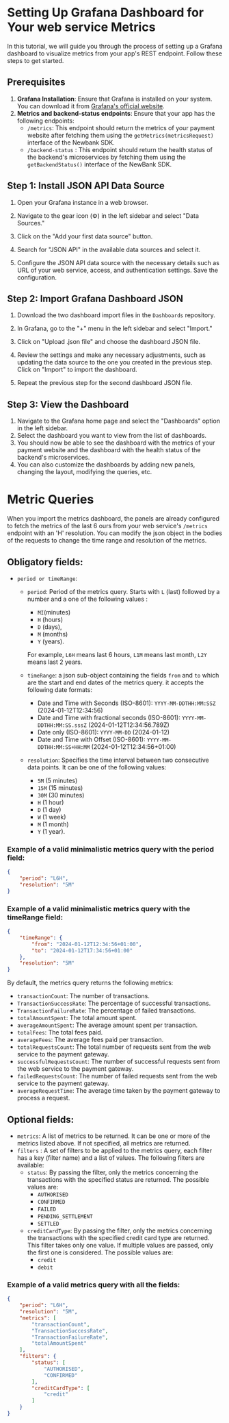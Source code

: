 # Setting Up Grafana Dashboard for Your web service Metrics

In this tutorial, we will guide you through the process of setting up a Grafana dashboard to visualize metrics from your app's REST endpoint. Follow these steps to get started.

## Prerequisites

1. **Grafana Installation**: Ensure that Grafana is installed on your system. You can download it from [Grafana's official website](https://grafana.com/get).
2. **Metrics and backend-status endpoints**: Ensure that your app has the following endpoints:
   - `/metrics`: This endpoint should return the metrics of your payment website after fetching them using the `getMetrics(metricsRequest)` interface of the Newbank SDK.
   - `/backend-status` : This endpoint should return the health status of the backend's microservices by fetching them using the `getBackendStatus()` interface of the NewBank SDK.

## Step 1: Install JSON API Data Source

1. Open your Grafana instance in a web browser.

2. Navigate to the gear icon (⚙️) in the left sidebar and select "Data Sources."

3. Click on the "Add your first data source" button.

4. Search for "JSON API" in the available data sources and select it.

5. Configure the JSON API data source with the necessary details such as URL of your web service, access, and authentication settings. Save the configuration.

## Step 2: Import Grafana Dashboard JSON

1. Download the two dashboard import files in the `Dashboards` repository.

2. In Grafana, go to the "+" menu in the left sidebar and select "Import."

3. Click on "Upload .json file" and choose the dashboard JSON file.

4. Review the settings and make any necessary adjustments, such as updating the data source to the one you created in the previous step. Click on "Import" to import the dashboard.

5. Repeat the previous step for the second dashboard JSON file.

## Step 3: View the Dashboard

1. Navigate to the Grafana home page and select the "Dashboards" option in the left sidebar.
2. Select the dashboard you want to view from the list of dashboards.
3. You should now be able to see the dashboard with the metrics of your payment website and the dashboard with the health status of the backend's microservices.
4. You can also customize the dashboards by adding new panels, changing the layout, modifying the queries, etc.

# Metric Queries

When you import the metrics dashboard, the panels are already configured to fetch the metrics of the last 6 ours from your web service's `/metrics` endpoint with an 'H' resolution. You can modify the json object in the bodies of the requests to change the time range and resolution of the metrics.

## Obligatory fields:
- `period or timeRange`:
   - `period`: Period of the metrics query. Starts with `L` (last) followed by a number and a one of the following values :
      - `MI`(minutes)
      - `H` (hours)
      - `D` (days),
      - `M` (months)
      - `Y` (years).

     For example, `L6H` means last 6 hours, `L1M` means last month, `L2Y` means last 2 years.

   - `timeRange`: a json sub-object containing the fields `from` and `to` which are the start and end dates of the metrics query. it accepts the following date formats:
      - Date and Time with Seconds (ISO-8601): `YYYY-MM-DDTHH:MM:SSZ` (2024-01-12T12:34:56)
      - Date and Time with fractional seconds (ISO-8601): `YYYY-MM-DDTHH:MM:SS.sssZ` (2024-01-12T12:34:56.789Z)
      - Date only (ISO-8601): `YYYY-MM-DD` (2024-01-12)
      - Date and Time with Offset (ISO-8601): `YYYY-MM-DDTHH:MM:SS+HH:MM` (2024-01-12T12:34:56+01:00)
   - `resolution`: Specifies the time interval between two consecutive data points. It can be one of the following values:
      - `5M` (5 minutes)
      - `15M` (15 minutes)
      - `30M` (30 minutes)
      - `H` (1 hour)
      - `D` (1 day)
      - `W` (1 week)
      - `M` (1 month)
      - `Y` (1 year).

### Example of a valid minimalistic metrics query with the period field:
```json
{
    "period": "L6H",
    "resolution": "5M"
}
```

### Example of a valid minimalistic metrics query with the timeRange field:
```json
{
    "timeRange": {
        "from": "2024-01-12T12:34:56+01:00",
        "to": "2024-01-12T17:34:56+01:00"
    },
    "resolution": "5M"
}
```

By default, the metrics query returns the following metrics:

- `transactionCount`: The number of transactions.
- `TransactionSuccessRate`: The percentage of successful transactions.
- `TransactionFailureRate`: The percentage of failed transactions.
- `totalAmountSpent`: The total amount spent.
- `averageAmountSpent`: The average amount spent per transaction.
- `totalFees`: The total fees paid.
- `averageFees`: The average fees paid per transaction.
- `totalRequestsCount`: The total number of requests sent from the web service to the payment gateway.
- `successfulRequestsCount`: The number of successful requests sent from the web service to the payment gateway.
- `failedRequestsCount`: The number of failed requests sent from the web service to the payment gateway.
- `averageRequestTime`: The average time taken by the payment gateway to process a request.

## Optional fields:

- `metrics`: A list of metrics to be returned. It can be one or more of the metrics listed above. If not specified, all metrics are returned.
- `filters` : A set of filters to be applied to the metrics query, each filter has a key (filter name) and a list of values. The following filters are available:
   - `status`: By passing the filter, only the metrics concerning the transactions with the specified status are returned. The possible values are:
      - `AUTHORISED`
      - `CONFIRMED`
      - `FAILED`
      - `PENDING_SETTLEMENT`
      - `SETTLED`
   - `creditCardType`: By passing the filter, only the metrics concerning the transactions with the specified credit card type are returned. This filter takes only one value. If multiple values are passed, only the first one is considered. The possible values are:
      - `credit`
      - `debit`

### Example of a valid metrics query with all the fields:
```json
{
    "period": "L6H",
    "resolution": "5M",
    "metrics": [
        "transactionCount",
        "TransactionSuccessRate",
        "TransactionFailureRate",
        "totalAmountSpent"
    ],
    "filters": {
        "status": [
            "AUTHORISED",
            "CONFIRMED"
        ],
        "creditCardType": [
            "credit"
        ]
    }
}
```